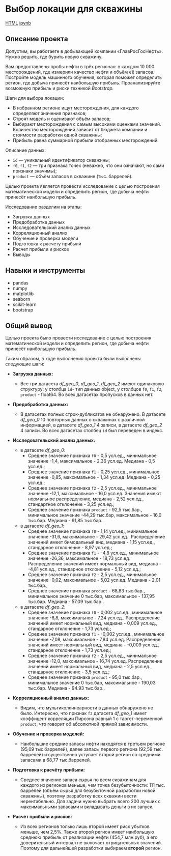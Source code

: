 # Выбор локации для скважины

[HTML](https://github.com/lodygin-mikhail/yandex-practicum-data-scientist/blob/main/Video%20game%20analytics/Project%201.html)     [ipynb](https://github.com/lodygin-mikhail/yandex-practicum-data-scientist/blob/main/Video%20game%20analytics/Project%201.ipynb)

## Описание проекта
Допустим, вы работаете в добывающей компании «ГлавРосГосНефть». Нужно решить, где бурить новую скважину.

Вам предоставлены пробы нефти в трёх регионах: в каждом 10 000 месторождений, где измерили качество нефти и объём её запасов. Постройте модель машинного обучения, которая поможет определить регион, где добыча принесёт наибольшую прибыль. Проанализируйте возможную прибыль и риски техникой *Bootstrap.*

Шаги для выбора локации:

- В избранном регионе ищут месторождения, для каждого определяют значения признаков;
- Строят модель и оценивают объём запасов;
- Выбирают месторождения с самым высокими оценками значений. Количество месторождений зависит от бюджета компании и стоимости разработки одной скважины;
- Прибыль равна суммарной прибыли отобранных месторождений.

Описание данных:
- `id` — уникальный идентификатор скважины;
- `f0`, `f1`, `f2` — три признака точек (неважно, что они означают, но сами признаки значимы);
- `product` — объём запасов в скважине (тыс. баррелей).

Целью проекта является провести исследование с целью построения математической модели и определить регион, где добыча нефти принесёт наибольшую прибыль.

Исследование разделим на этапы:
- Загрузка данных
- Предобработка данных
- Исследовательский анализ данных
- Корреляционный анализ
- Обучение и проверка модели
- Подготовка к расчету прибыли
- Расчет прибыли и рисков
- Выводы

## Навыки и инструменты

- pandas
- numpy
- matplotlib
- seaborn
- scikit-learn
- bootstrap

## Общий вывод
Целью проекта было провести исследование с целью построения математической модели и определить регион, где добыча нефти принесёт наибольшую прибыль.

Таким образом, в ходе выполнения проекта были выполнены следующие шаги:
- **Загрузка данных:**
    - Все три датасета *df_geo_0*, *df_geo_1*, *df_geo_2* имеют одинаковую структуру: у столбца `id`- тип данных object, у столбцов `f0`, `f1`, `f2`, `product` - float64. Во всех датасетах пропусков в данных нет.


- **Предобработка данных:**
    - В датасетах полных строк-дубликатов не обнаружено. В датасете *df_geo_0* 10 повторных данных о скважинах с различной информацией, в датасете *df_geo_1* 4 записи, в датасете *df_geo_2* 4 записи. Во всех датасетах столбец `id` был переведен в индекс.


- **Исследовательский анализ данных:**
    - в датасете *df_geo_0*:
        - Среднее значение признака `f0` - 0,5 усл.ед., минимальное значение -1,4, максимальное - 2,36 усл.ед. Медиана - 0,5 усл.ед.; 
        - Среднее значение признака `f1` - 0,25 усл.ед., минимальное значение -0,85, максимальное - 1,34 усл.ед. Медиана - 0,25 усл.ед.;
        - Среднее значение признака `f2` - 2,5 усл.ед., минимальное значение -12,1, максимальное - 16,0 усл.ед. Значения имеют нормальное распределение, медиана - 2,52 усл.ед., стандартное отклонение - 3,25 усл.ед.; 
        - Среднее значение признака `product` - 92,5 тыс.бар., минимальное значение -44,29 тыс.бар, максимальное - 16,0 тыс.бар. Медиана - 91,85 тыс.бар..
    - в датасете *df_geo_1*:
        - Среднее значение признака `f0` - 1,14 усл.ед., минимальное значение -31,6, максимальное - 29,42 усл.ед.. Распределение значений имеет бимодальный вид, медиана - 1,15 усл.ед., стандарное отклонение - 8,97 усл.ед.; 
        - Среднее значение признака `f1` - -4,8 усл.ед., минимальное значение -26,36, максимальное - 18,73 усл.ед. Распределение значений имеет нормальный вид, медиана - -4,81 усл.ед., стандарное отклонение - 5,12 усл.ед.;
        - Среднее значение признака `f2` - 2,5 усл.ед., минимальное значение -0,02, максимальное - 5,02 усл.ед. Медиана - 2,01 тыс.бар.; 
        - Среднее значение признака `product` - 68,83 тыс.бар., минимальное значение 0 тыс.бар, максимальное - 137,95 тыс.бар. Медиана - 57.09 тыс.бар..
    - в датасете *df_geo_2*:
        - Среднее значение признака `f0` - 0,002 усл.ед., минимальное значение -8,8, максимальное - 7,24 усл.ед.. Распределение значений имеет нормальный вид, медиана - 0,009 усл.ед., стандарное отклонение - 1,73 усл.ед.; 
        - Среднее значение признака `f1` - -0,002 усл.ед., минимальное значение -7,08, максимальное - 7,84 усл.ед. Распределение значений имеет нормальный вид, медиана - -0,009 усл.ед., стандарное отклонение - 1,73 усл.ед.;
        - Среднее значение признака `f2` - 2,5 усл.ед., минимальное значение -12,0, максимальное - 16,74 усл.ед. Распределение значений имеет нормальный вид, медиана - 2,5 усл.ед., стандарное отклонение - 3,5 усл.ед.;
        - Среднее значение признака `product` - 95,0 тыс.бар., минимальное значение 0 тыс.бар, максимальное - 190,03 тыс.бар. Медиана - 94.93 тыс.бар..


- **Корреляционный анализ данных:**
    - Видим, что мультиколлинеарности в данных обнаружено не было. Интересно, что признак `f2` датасета *df_geo_1* имеет коэффицент корреляции Пирсона равный 1 с таргет-переменной `product`, что говорит об абсолютной прямой зависимости.


- **Обучение и проверка моделей:**
    - Наибольшие средние запасы нефти находятся в третьем регионе (95,09 тыс.баррелей), далее запасы первого региона (92,59 тыс. баррелей) и существенно уступает второй регион со средними запасами в 68,77 тыс.баррелей.


- **Подготовка к расчёту прибыли:**
    - Среднее значение запаса сырья по всем скважинам для каждого из регионов меньше, чем точка безубыточности: 111 тыс. баррелей (объём сырья для безубыточной разработки новой скважины), поэтому разработку всех скважин вести нерентабельно. Для задачи нужно выбрать всего 200 лучших с максимальными запасами и вкладывать деньги в их запуск.


- **Расчёт прибыли и рисков:**
    - Из всех регионов только лишь второй имеет риск убытков меньше, чем 2,5%. Также второй регион имеет наибольшую среднюю прибыль от реализации нефти (454,7 млн.руб), а его доверительный интервал не включает отрицательных значений. Поэтому для дальнейшей разработки выбираем **второй** регион.
